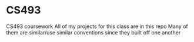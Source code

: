 # CS493
CS493 coursework
All of my projects for this class are in this repo
Many of them are similar/use similar conventions since they built off one another
